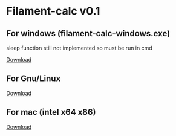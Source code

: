 # Filament-calc v0.1

## For windows (filament-calc-windows.exe)

sleep function still not implemented so must be run in cmd

[Download](https://github.com/cybergas123/filament-calc/raw/main/filament-calc-windows.exe/)


## For Gnu/Linux

[Download](https://github.com/cybergas123/filament-calc/raw/main/filament-calc-linux/)


## For mac (intel x64 x86)

[Download](https://github.com/cybergas123/filament-calc/raw/main/filament-calc-mac/)
